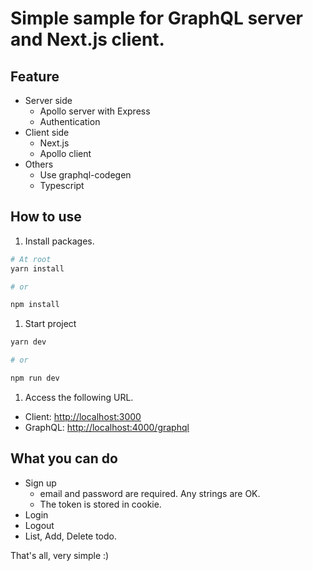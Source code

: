 # Simple sample for GraphQL server and Next.js client.

## Feature

- Server side
  - Apollo server with Express
  - Authentication
- Client side
  - Next.js
  - Apollo client
- Others
  - Use graphql-codegen
  - Typescript

## How to use

1. Install packages.

```bash
# At root
yarn install

# or

npm install
```

1. Start project

```bash
yarn dev

# or

npm run dev
```

1. Access the following URL.

- Client: [http://localhost:3000](http://localhost:3000)
- GraphQL: [http://localhost:4000/graphql](http://localhost:4000/graphql)

## What you can do

- Sign up
  - email and password are required. Any strings are OK.
  - The token is stored in cookie.
- Login
- Logout
- List, Add, Delete todo.

That's all, very simple :)
